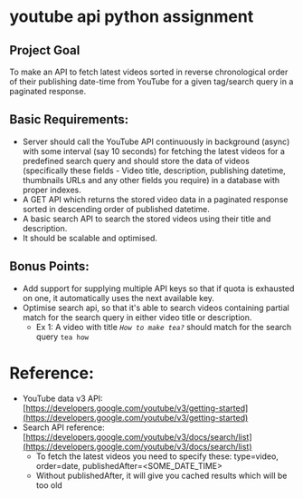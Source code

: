 # youtube api python assignment
## Project Goal

To make an API to fetch latest videos sorted in reverse chronological order of their publishing date-time from YouTube for a given tag/search query in a paginated response.

## Basic Requirements:

- Server should call the YouTube API continuously in background (async) with some interval (say 10 seconds) for fetching the latest videos for a predefined search query and should store the data of videos (specifically these fields - Video title, description, publishing datetime, thumbnails URLs and any other fields you require) in a database with proper indexes.
- A GET API which returns the stored video data in a paginated response sorted in descending order of published datetime.
- A basic search API to search the stored videos using their title and description.
- It should be scalable and optimised.

## Bonus Points:

- Add support for supplying multiple API keys so that if quota is exhausted on one, it automatically uses the next available key.
- Optimise search api, so that it's able to search videos containing partial match for the search query in either video title or description.
    - Ex 1: A video with title *`How to make tea?`* should match for the search query `tea how`

# Reference:

- YouTube data v3 API: [https://developers.google.com/youtube/v3/getting-started](https://developers.google.com/youtube/v3/getting-started)
- Search API reference: [https://developers.google.com/youtube/v3/docs/search/list](https://developers.google.com/youtube/v3/docs/search/list)
    - To fetch the latest videos you need to specify these: type=video, order=date, publishedAfter=<SOME_DATE_TIME>
    - Without publishedAfter, it will give you cached results which will be too old
